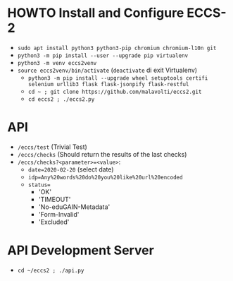 # HOWTO Install and Configure ECCS-2

* `sudo apt install python3 python3-pip chromium chromium-l10n git`
* `python3 -m pip install --user --upgrade pip virtualenv`
* `python3 -m venv eccs2venv`
* `source eccs2venv/bin/activate`   (`deactivate` di exit Virtualenv)
  * `python3 -m pip install --upgrade wheel setuptools certifi selenium urllib3 flask flask-jsonpify flask-restful`
  * `cd ~ ; git clone https://github.com/malavolti/eccs2.git`
  * `cd eccs2 ; ./eccs2.py`

# API

* `/eccs/test` (Trivial Test)
* `/eccs/checks` (Should return the results of the last checks)
* `/eccs/checks?<parameter>=<value>`:
  * `date=2020-02-20` (select date)
  * `idp=Any%20words%20do%20you%20like%20url%20encoded`
  * `status=`
    * 'OK'
    * 'TIMEOUT'
    * 'No-eduGAIN-Metadata'
    * 'Form-Invalid'
    * 'Excluded'

# API Development Server

* `cd ~/eccs2 ; ./api.py`
